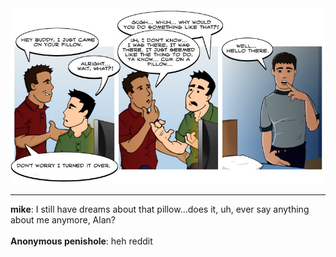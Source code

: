 <!--
.. title: Plushie Pal
.. slug: plushie-pal
.. date: 2008/12/08 00:00:00
.. tags: 
.. link: 
.. description: 
-->

<a href='plushie-pal.html' title='View comments'>
<img class='comic' src='../assets/comics/20081208.jpg' />
</a>

<em></em>

<!-- TEASER_END -->
<hr />

<div class='comments'>
<b>mike</b>: I still have dreams about that pillow...does it, uh, ever say anything about me anymore, Alan?<br /><br />
<b>Anonymous penishole</b>: heh reddit<br /><br />
</div>

